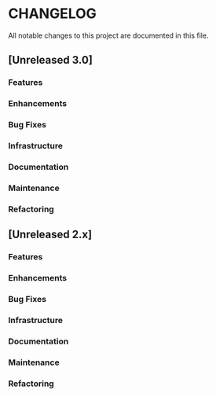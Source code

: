 # CHANGELOG
All notable changes to this project are documented in this file.

## [Unreleased 3.0]
### Features
### Enhancements
### Bug Fixes
### Infrastructure
### Documentation
### Maintenance
### Refactoring

## [Unreleased 2.x]
### Features
### Enhancements
### Bug Fixes
### Infrastructure
### Documentation
### Maintenance
### Refactoring